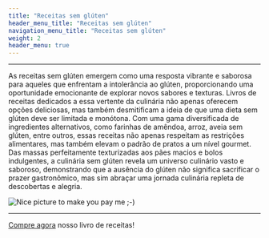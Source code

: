 ```yaml
---
title: "Receitas sem glúten"
header_menu_title: "Receitas sem glúten"
navigation_menu_title: "Receitas sem glúten"
weight: 2
header_menu: true
---
```

---

As receitas sem glúten emergem como uma resposta vibrante e saborosa para aqueles que enfrentam a intolerância ao glúten, proporcionando uma oportunidade emocionante de explorar novos sabores e texturas. Livros de receitas dedicados a essa vertente da culinária não apenas oferecem opções deliciosas, mas também desmitificam a ideia de que uma dieta sem glúten deve ser limitada e monótona. Com uma gama diversificada de ingredientes alternativos, como farinhas de amêndoa, arroz, aveia sem glúten, entre outros, essas receitas não apenas respeitam as restrições alimentares, mas também elevam o padrão de pratos a um nível gourmet. Das massas perfeitamente texturizadas aos pães macios e bolos indulgentes, a culinária sem glúten revela um universo culinário vasto e saboroso, demonstrando que a ausência do glúten não significa sacrificar o prazer gastronômico, mas sim abraçar uma jornada culinária repleta de descobertas e alegria.

![Nice picture to make you pay me ;-)](../images/selective-focus-photography-of-pasta-with-tomato-and-basil-1279330.jpg)

---
[Compre agora](páginaHotmart) nosso livro de receitas!